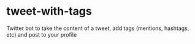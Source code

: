 # tweet-with-tags
Twitter bot to take the content of a tweet, add tags (mentions, hashtags, etc) and post to your profile
